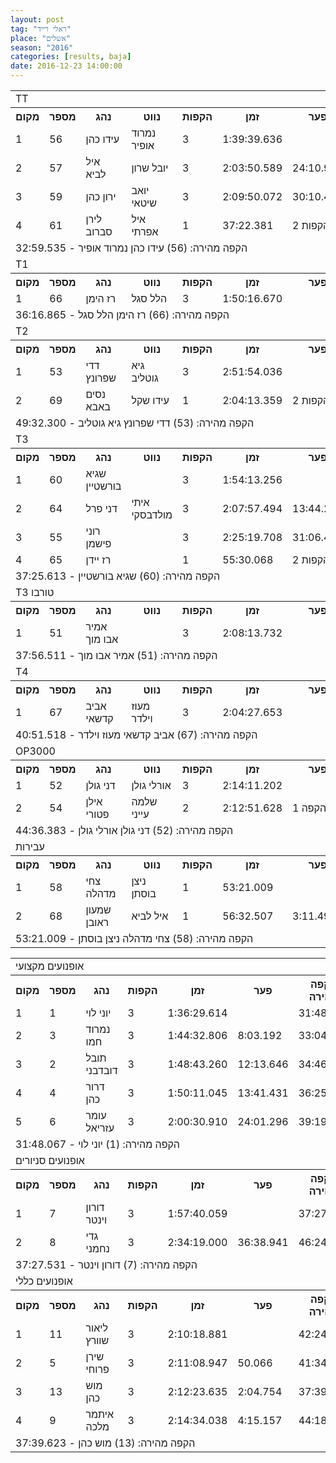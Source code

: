 ```yaml
---
layout: post
tag: "ראלי רייד"
place: "אשלים"
season: "2016"
categories: [results, baja]
date: 2016-12-23 14:00:00
---
```


<table class="line_color">
    <tr>
        <td colspan="99" class="title_font">TT</td>
    </tr>
    <tr class="rnkh_bkcolor">
        <th class="rnkh_font">מקום</th>
        <th class="rnkh_font">מספר</th>
        <th class="rnkh_font">נהג</th>
        <th class="rnkh_font">נווט</th>
        <th class="rnkh_font">הקפות</th>
        <th class="rnkh_font">זמן</th>
        <th class="rnkh_font">פער</th>
        <th class="rnkh_font">הקפה מהירה</th>
    </tr>
    <tr class="rnk_bkcolor">
        <td class="rnk_font">1</td>
        <td class="rnk_font">56</td>
        <td class="rnk_font">עידו כהן</td>
        <td class="rnk_font">נמרוד אופיר</td>
        <td class="rnk_font">3</td>
        <td class="rnk_font">1:39:39.636</td>
        <td class="rnk_font"></td>
        <td class="rnk_font">32:59.535</td>
    </tr>
    <tr class="rnk_bkcolor">
        <td class="rnk_font">2</td>
        <td class="rnk_font">57</td>
        <td class="rnk_font">איל לביא</td>
        <td class="rnk_font">יובל שרון</td>
        <td class="rnk_font">3</td>
        <td class="rnk_font">2:03:50.589</td>
        <td class="rnk_font">24:10.953</td>
        <td class="rnk_font">36:07.003</td>
    </tr>
    <tr class="rnk_bkcolor">
        <td class="rnk_font">3</td>
        <td class="rnk_font">59</td>
        <td class="rnk_font">ירון כהן</td>
        <td class="rnk_font">יואב שיטאי</td>
        <td class="rnk_font">3</td>
        <td class="rnk_font">2:09:50.072</td>
        <td class="rnk_font">30:10.436</td>
        <td class="rnk_font">33:01.737</td>
    </tr>
    <tr class="rnk_bkcolor">
        <td class="rnk_font">4</td>
        <td class="rnk_font">61</td>
        <td class="rnk_font">לירן סברוב</td>
        <td class="rnk_font">איל אפרתי</td>
        <td class="rnk_font">1</td>
        <td class="rnk_font">37:22.381</td>
        <td class="rnk_font">2 הקפות</td>
        <td class="rnk_font">37:22.381</td>
    </tr>
    <tr>
        <td colspan="99" class="comment_font">הקפה מהירה: (56) עידו כהן נמרוד אופיר - 32:59.535</td>
    </tr>
    <tr>
        <td colspan="99" class="title_font">T1</td>
    </tr>
    <tr class="rnkh_bkcolor">
        <th class="rnkh_font">מקום</th>
        <th class="rnkh_font">מספר</th>
        <th class="rnkh_font">נהג</th>
        <th class="rnkh_font">נווט</th>
        <th class="rnkh_font">הקפות</th>
        <th class="rnkh_font">זמן</th>
        <th class="rnkh_font">פער</th>
        <th class="rnkh_font">הקפה מהירה</th>
    </tr>
    <tr class="rnk_bkcolor">
        <td class="rnk_font">1</td>
        <td class="rnk_font">66</td>
        <td class="rnk_font">רז הימן</td>
        <td class="rnk_font">הלל סגל</td>
        <td class="rnk_font">3</td>
        <td class="rnk_font">1:50:16.670</td>
        <td class="rnk_font"></td>
        <td class="rnk_font">36:16.865</td>
    </tr>
    <tr>
        <td colspan="99" class="comment_font">הקפה מהירה: (66) רז הימן הלל סגל - 36:16.865</td>
    </tr>
    <tr>
        <td colspan="99" class="title_font">T2</td>
    </tr>
    <tr class="rnkh_bkcolor">
        <th class="rnkh_font">מקום</th>
        <th class="rnkh_font">מספר</th>
        <th class="rnkh_font">נהג</th>
        <th class="rnkh_font">נווט</th>
        <th class="rnkh_font">הקפות</th>
        <th class="rnkh_font">זמן</th>
        <th class="rnkh_font">פער</th>
        <th class="rnkh_font">הקפה מהירה</th>
    </tr>
    <tr class="rnk_bkcolor">
        <td class="rnk_font">1</td>
        <td class="rnk_font">53</td>
        <td class="rnk_font">דדי שפרונץ</td>
        <td class="rnk_font">גיא גוטליב</td>
        <td class="rnk_font">3</td>
        <td class="rnk_font">2:51:54.036</td>
        <td class="rnk_font"></td>
        <td class="rnk_font">49:32.300</td>
    </tr>
    <tr class="rnk_bkcolor">
        <td class="rnk_font">2</td>
        <td class="rnk_font">69</td>
        <td class="rnk_font">נסים באבא</td>
        <td class="rnk_font">עידו שקל</td>
        <td class="rnk_font">1</td>
        <td class="rnk_font">2:04:13.359</td>
        <td class="rnk_font">2 הקפות</td>
        <td class="rnk_font">2:04:13.359</td>
    </tr>
    <tr>
        <td colspan="99" class="comment_font">הקפה מהירה: (53) דדי שפרונץ גיא גוטליב - 49:32.300</td>
    </tr>
    <tr>
        <td colspan="99" class="title_font">T3</td>
    </tr>
    <tr class="rnkh_bkcolor">
        <th class="rnkh_font">מקום</th>
        <th class="rnkh_font">מספר</th>
        <th class="rnkh_font">נהג</th>
        <th class="rnkh_font">נווט</th>
        <th class="rnkh_font">הקפות</th>
        <th class="rnkh_font">זמן</th>
        <th class="rnkh_font">פער</th>
        <th class="rnkh_font">הקפה מהירה</th>
    </tr>
    <tr class="rnk_bkcolor">
        <td class="rnk_font">1</td>
        <td class="rnk_font">60</td>
        <td class="rnk_font">שגיא בורשטיין</td>
        <td class="rnk_font"></td>
        <td class="rnk_font">3</td>
        <td class="rnk_font">1:54:13.256</td>
        <td class="rnk_font"></td>
        <td class="rnk_font">37:25.613</td>
    </tr>
    <tr class="rnk_bkcolor">
        <td class="rnk_font">2</td>
        <td class="rnk_font">64</td>
        <td class="rnk_font">דני פרל</td>
        <td class="rnk_font">איתי מולדבסקי</td>
        <td class="rnk_font">3</td>
        <td class="rnk_font">2:07:57.494</td>
        <td class="rnk_font">13:44.238</td>
        <td class="rnk_font">41:52.524</td>
    </tr>
    <tr class="rnk_bkcolor">
        <td class="rnk_font">3</td>
        <td class="rnk_font">55</td>
        <td class="rnk_font">רוני פישמן</td>
        <td class="rnk_font"></td>
        <td class="rnk_font">3</td>
        <td class="rnk_font">2:25:19.708</td>
        <td class="rnk_font">31:06.452</td>
        <td class="rnk_font">37:55.830</td>
    </tr>
    <tr class="rnk_bkcolor">
        <td class="rnk_font">4</td>
        <td class="rnk_font">65</td>
        <td class="rnk_font">רז יידן</td>
        <td class="rnk_font"></td>
        <td class="rnk_font">1</td>
        <td class="rnk_font">55:30.068</td>
        <td class="rnk_font">2 הקפות</td>
        <td class="rnk_font">55:30.068</td>
    </tr>
    <tr>
        <td colspan="99" class="comment_font">הקפה מהירה: (60) שגיא בורשטיין - 37:25.613</td>
    </tr>
    <tr>
        <td colspan="99" class="title_font">T3 טורבו</td>
    </tr>
    <tr class="rnkh_bkcolor">
        <th class="rnkh_font">מקום</th>
        <th class="rnkh_font">מספר</th>
        <th class="rnkh_font">נהג</th>
        <th class="rnkh_font">נווט</th>
        <th class="rnkh_font">הקפות</th>
        <th class="rnkh_font">זמן</th>
        <th class="rnkh_font">פער</th>
        <th class="rnkh_font">הקפה מהירה</th>
    </tr>
    <tr class="rnk_bkcolor">
        <td class="rnk_font">1</td>
        <td class="rnk_font">51</td>
        <td class="rnk_font">אמיר אבו מוך</td>
        <td class="rnk_font"></td>
        <td class="rnk_font">3</td>
        <td class="rnk_font">2:08:13.732</td>
        <td class="rnk_font"></td>
        <td class="rnk_font">37:56.511</td>
    </tr>
    <tr>
        <td colspan="99" class="comment_font">הקפה מהירה: (51) אמיר אבו מוך - 37:56.511</td>
    </tr>
    <tr>
        <td colspan="99" class="title_font">T4</td>
    </tr>
    <tr class="rnkh_bkcolor">
        <th class="rnkh_font">מקום</th>
        <th class="rnkh_font">מספר</th>
        <th class="rnkh_font">נהג</th>
        <th class="rnkh_font">נווט</th>
        <th class="rnkh_font">הקפות</th>
        <th class="rnkh_font">זמן</th>
        <th class="rnkh_font">פער</th>
        <th class="rnkh_font">הקפה מהירה</th>
    </tr>
    <tr class="rnk_bkcolor">
        <td class="rnk_font">1</td>
        <td class="rnk_font">67</td>
        <td class="rnk_font">אביב קדשאי</td>
        <td class="rnk_font">מעוז וילדר</td>
        <td class="rnk_font">3</td>
        <td class="rnk_font">2:04:27.653</td>
        <td class="rnk_font"></td>
        <td class="rnk_font">40:51.518</td>
    </tr>
    <tr>
        <td colspan="99" class="comment_font">הקפה מהירה: (67) אביב קדשאי מעוז וילדר - 40:51.518</td>
    </tr>
    <tr>
        <td colspan="99" class="title_font">OP3000</td>
    </tr>
    <tr class="rnkh_bkcolor">
        <th class="rnkh_font">מקום</th>
        <th class="rnkh_font">מספר</th>
        <th class="rnkh_font">נהג</th>
        <th class="rnkh_font">נווט</th>
        <th class="rnkh_font">הקפות</th>
        <th class="rnkh_font">זמן</th>
        <th class="rnkh_font">פער</th>
        <th class="rnkh_font">הקפה מהירה</th>
    </tr>
    <tr class="rnk_bkcolor">
        <td class="rnk_font">1</td>
        <td class="rnk_font">52</td>
        <td class="rnk_font">דני גולן</td>
        <td class="rnk_font">אורלי גולן</td>
        <td class="rnk_font">3</td>
        <td class="rnk_font">2:14:11.202</td>
        <td class="rnk_font"></td>
        <td class="rnk_font">44:36.383</td>
    </tr>
    <tr class="rnk_bkcolor">
        <td class="rnk_font">2</td>
        <td class="rnk_font">54</td>
        <td class="rnk_font">אילן פטורי</td>
        <td class="rnk_font">שלמה עייני</td>
        <td class="rnk_font">2</td>
        <td class="rnk_font">2:12:51.628</td>
        <td class="rnk_font">1 הקפה</td>
        <td class="rnk_font">46:09.598</td>
    </tr>
    <tr>
        <td colspan="99" class="comment_font">הקפה מהירה: (52) דני גולן אורלי גולן - 44:36.383</td>
    </tr>
    <tr>
        <td colspan="99" class="title_font">עבירות</td>
    </tr>
    <tr class="rnkh_bkcolor">
        <th class="rnkh_font">מקום</th>
        <th class="rnkh_font">מספר</th>
        <th class="rnkh_font">נהג</th>
        <th class="rnkh_font">נווט</th>
        <th class="rnkh_font">הקפות</th>
        <th class="rnkh_font">זמן</th>
        <th class="rnkh_font">פער</th>
        <th class="rnkh_font">הקפה מהירה</th>
    </tr>
    <tr class="rnk_bkcolor">
        <td class="rnk_font">1</td>
        <td class="rnk_font">58</td>
        <td class="rnk_font">צחי מדהלה</td>
        <td class="rnk_font">ניצן בוסתן</td>
        <td class="rnk_font">1</td>
        <td class="rnk_font">53:21.009</td>
        <td class="rnk_font"></td>
        <td class="rnk_font">53:21.009</td>
    </tr>
    <tr class="rnk_bkcolor">
        <td class="rnk_font">2</td>
        <td class="rnk_font">68</td>
        <td class="rnk_font">שמעון ראובן</td>
        <td class="rnk_font">איל לביא</td>
        <td class="rnk_font">1</td>
        <td class="rnk_font">56:32.507</td>
        <td class="rnk_font">3:11.498</td>
        <td class="rnk_font">56:32.507</td>
    </tr>
    <tr>
        <td colspan="99" class="comment_font">הקפה מהירה: (58) צחי מדהלה ניצן בוסתן - 53:21.009</td>
    </tr>
</table>

<table class="line_color">
    <tr>
        <td colspan="99" class="title_font">אופנועים מקצועי</td>
    </tr>
    <tr class="rnkh_bkcolor">
        <th class="rnkh_font">מקום</th>
        <th class="rnkh_font">מספר</th>
        <th class="rnkh_font">נהג</th>
        <th class="rnkh_font">הקפות</th>
        <th class="rnkh_font">זמן</th>
        <th class="rnkh_font">פער</th>
        <th class="rnkh_font">הקפה מהירה</th>
    </tr>
    <tr class="rnk_bkcolor">
        <td class="rnk_font">1</td>
        <td class="rnk_font">1</td>
        <td class="rnk_font">יוני לוי</td>
        <td class="rnk_font">3</td>
        <td class="rnk_font">1:36:29.614</td>
        <td class="rnk_font"></td>
        <td class="rnk_font">31:48.067</td>
    </tr>
    <tr class="rnk_bkcolor">
        <td class="rnk_font">2</td>
        <td class="rnk_font">3</td>
        <td class="rnk_font">נמרוד חמו</td>
        <td class="rnk_font">3</td>
        <td class="rnk_font">1:44:32.806</td>
        <td class="rnk_font">8:03.192</td>
        <td class="rnk_font">33:04.983</td>
    </tr>
    <tr class="rnk_bkcolor">
        <td class="rnk_font">3</td>
        <td class="rnk_font">2</td>
        <td class="rnk_font">תובל דובדבני</td>
        <td class="rnk_font">3</td>
        <td class="rnk_font">1:48:43.260</td>
        <td class="rnk_font">12:13.646</td>
        <td class="rnk_font">34:46.650</td>
    </tr>
    <tr class="rnk_bkcolor">
        <td class="rnk_font">4</td>
        <td class="rnk_font">4</td>
        <td class="rnk_font">דרור כהן</td>
        <td class="rnk_font">3</td>
        <td class="rnk_font">1:50:11.045</td>
        <td class="rnk_font">13:41.431</td>
        <td class="rnk_font">36:25.698</td>
    </tr>
    <tr class="rnk_bkcolor">
        <td class="rnk_font">5</td>
        <td class="rnk_font">6</td>
        <td class="rnk_font">עומר עזריאל</td>
        <td class="rnk_font">3</td>
        <td class="rnk_font">2:00:30.910</td>
        <td class="rnk_font">24:01.296</td>
        <td class="rnk_font">39:19.036</td>
    </tr>
    <tr>
        <td colspan="99" class="comment_font">הקפה מהירה: (1) יוני לוי - 31:48.067</td>
    </tr>
    <tr>
        <td colspan="99" class="title_font">אופנועים סניורים</td>
    </tr>
    <tr class="rnkh_bkcolor">
        <th class="rnkh_font">מקום</th>
        <th class="rnkh_font">מספר</th>
        <th class="rnkh_font">נהג</th>
        <th class="rnkh_font">הקפות</th>
        <th class="rnkh_font">זמן</th>
        <th class="rnkh_font">פער</th>
        <th class="rnkh_font">הקפה מהירה</th>
    </tr>
    <tr class="rnk_bkcolor">
        <td class="rnk_font">1</td>
        <td class="rnk_font">7</td>
        <td class="rnk_font">דורון וינטר</td>
        <td class="rnk_font">3</td>
        <td class="rnk_font">1:57:40.059</td>
        <td class="rnk_font"></td>
        <td class="rnk_font">37:27.531</td>
    </tr>
    <tr class="rnk_bkcolor">
        <td class="rnk_font">2</td>
        <td class="rnk_font">8</td>
        <td class="rnk_font">גדי נחמני</td>
        <td class="rnk_font">3</td>
        <td class="rnk_font">2:34:19.000</td>
        <td class="rnk_font">36:38.941</td>
        <td class="rnk_font">46:24.454</td>
    </tr>
    <tr>
        <td colspan="99" class="comment_font">הקפה מהירה: (7) דורון וינטר - 37:27.531</td>
    </tr>
    <tr>
        <td colspan="99" class="title_font">אופנועים כללי</td>
    </tr>
    <tr class="rnkh_bkcolor">
        <th class="rnkh_font">מקום</th>
        <th class="rnkh_font">מספר</th>
        <th class="rnkh_font">נהג</th>
        <th class="rnkh_font">הקפות</th>
        <th class="rnkh_font">זמן</th>
        <th class="rnkh_font">פער</th>
        <th class="rnkh_font">הקפה מהירה</th>
    </tr>
    <tr class="rnk_bkcolor">
        <td class="rnk_font">1</td>
        <td class="rnk_font">11</td>
        <td class="rnk_font">ליאור שוורץ</td>
        <td class="rnk_font">3</td>
        <td class="rnk_font">2:10:18.881</td>
        <td class="rnk_font"></td>
        <td class="rnk_font">42:24.573</td>
    </tr>
    <tr class="rnk_bkcolor">
        <td class="rnk_font">2</td>
        <td class="rnk_font">5</td>
        <td class="rnk_font">שירן פרוחי</td>
        <td class="rnk_font">3</td>
        <td class="rnk_font">2:11:08.947</td>
        <td class="rnk_font">50.066</td>
        <td class="rnk_font">41:34.513</td>
    </tr>
    <tr class="rnk_bkcolor">
        <td class="rnk_font">3</td>
        <td class="rnk_font">13</td>
        <td class="rnk_font">מוש כהן</td>
        <td class="rnk_font">3</td>
        <td class="rnk_font">2:12:23.635</td>
        <td class="rnk_font">2:04.754</td>
        <td class="rnk_font">37:39.623</td>
    </tr>
    <tr class="rnk_bkcolor">
        <td class="rnk_font">4</td>
        <td class="rnk_font">9</td>
        <td class="rnk_font">איתמר מלכה</td>
        <td class="rnk_font">3</td>
        <td class="rnk_font">2:14:34.038</td>
        <td class="rnk_font">4:15.157</td>
        <td class="rnk_font">44:18.311</td>
    </tr>
    <tr>
        <td colspan="99" class="comment_font">הקפה מהירה: (13) מוש כהן - 37:39.623</td>
    </tr>
</table>
